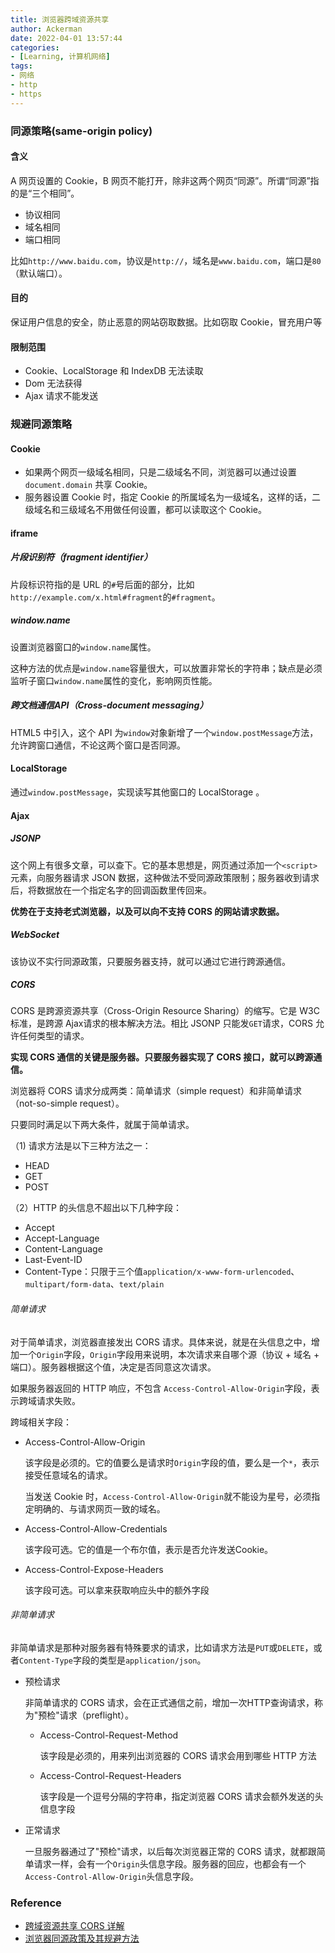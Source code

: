 ```yaml
---
title: 浏览器跨域资源共享
author: Ackerman
date: 2022-04-01 13:57:44
categories:
- [Learning, 计算机网络]
tags: 
- 网络
- http
- https
---
```


### 同源策略(same-origin policy)

#### 含义

A 网页设置的 Cookie，B 网页不能打开，除非这两个网页“同源”。所谓“同源”指的是“三个相同”。

- 协议相同
- 域名相同
- 端口相同

比如`http://www.baidu.com`，协议是`http://`，域名是`www.baidu.com`，端口是`80`（默认端口）。

<!-- more -->

#### 目的

保证用户信息的安全，防止恶意的网站窃取数据。比如窃取 Cookie，冒充用户等

#### 限制范围

- Cookie、LocalStorage 和 IndexDB 无法读取
- Dom 无法获得
- Ajax 请求不能发送

### 规避同源策略

#### Cookie

- 如果两个网页一级域名相同，只是二级域名不同，浏览器可以通过设置`document.domain` 共享 Cookie。
- 服务器设置 Cookie 时，指定 Cookie 的所属域名为一级域名，这样的话，二级域名和三级域名不用做任何设置，都可以读取这个 Cookie。

#### iframe

##### 片段识别符（fragment identifier）

片段标识符指的是 URL 的`#`号后面的部分，比如`http://example.com/x.html#fragment`的`#fragment`。

##### window.name

设置浏览器窗口的`window.name`属性。

这种方法的优点是`window.name`容量很大，可以放置非常长的字符串；缺点是必须监听子窗口`window.name`属性的变化，影响网页性能。

##### 跨文档通信API（Cross-document messaging）

HTML5 中引入，这个 API 为`window`对象新增了一个`window.postMessage`方法，允许跨窗口通信，不论这两个窗口是否同源。

#### LocalStorage

通过`window.postMessage`，实现读写其他窗口的 LocalStorage 。

#### Ajax

##### JSONP

这个网上有很多文章，可以查下。它的基本思想是，网页通过添加一个`<script>`元素，向服务器请求 JSON 数据，这种做法不受同源政策限制；服务器收到请求后，将数据放在一个指定名字的回调函数里传回来。

**优势在于支持老式浏览器，以及可以向不支持 CORS 的网站请求数据。**

##### WebSocket

该协议不实行同源政策，只要服务器支持，就可以通过它进行跨源通信。

##### CORS

CORS 是跨源资源共享（Cross-Origin Resource Sharing）的缩写。它是 W3C 标准，是跨源 Ajax请求的根本解决方法。相比 JSONP 只能发`GET`请求，CORS 允许任何类型的请求。

**实现 CORS 通信的关键是服务器。只要服务器实现了 CORS 接口，就可以跨源通信。**

浏览器将 CORS 请求分成两类：简单请求（simple request）和非简单请求（not-so-simple request）。

只要同时满足以下两大条件，就属于简单请求。

（1) 请求方法是以下三种方法之一：

- HEAD
- GET
- POST

（2）HTTP 的头信息不超出以下几种字段：

- Accept
- Accept-Language
- Content-Language
- Last-Event-ID
- Content-Type：只限于三个值`application/x-www-form-urlencoded`、`multipart/form-data`、`text/plain`

###### 简单请求

对于简单请求，浏览器直接发出 CORS 请求。具体来说，就是在头信息之中，增加一个`Origin`字段，`Origin`字段用来说明，本次请求来自哪个源（协议 + 域名 + 端口）。服务器根据这个值，决定是否同意这次请求。

如果服务器返回的 HTTP 响应，不包含 `Access-Control-Allow-Origin`字段，表示跨域请求失败。

跨域相关字段：

- Access-Control-Allow-Origin

  该字段是必须的。它的值要么是请求时`Origin`字段的值，要么是一个`*`，表示接受任意域名的请求。

  当发送 Cookie 时，`Access-Control-Allow-Origin`就不能设为星号，必须指定明确的、与请求网页一致的域名。

- Access-Control-Allow-Credentials

  该字段可选。它的值是一个布尔值，表示是否允许发送Cookie。

- Access-Control-Expose-Headers

  该字段可选。可以拿来获取响应头中的额外字段

###### 非简单请求

非简单请求是那种对服务器有特殊要求的请求，比如请求方法是`PUT`或`DELETE`，或者`Content-Type`字段的类型是`application/json`。

- 预检请求

  非简单请求的 CORS 请求，会在正式通信之前，增加一次HTTP查询请求，称为"预检"请求（preflight）。

  - Access-Control-Request-Method

    该字段是必须的，用来列出浏览器的 CORS 请求会用到哪些 HTTP 方法

  - Access-Control-Request-Headers

    该字段是一个逗号分隔的字符串，指定浏览器 CORS 请求会额外发送的头信息字段

- 正常请求

  一旦服务器通过了"预检"请求，以后每次浏览器正常的 CORS 请求，就都跟简单请求一样，会有一个`Origin`头信息字段。服务器的回应，也都会有一个`Access-Control-Allow-Origin`头信息字段。

### Reference

- [跨域资源共享 CORS 详解](https://www.ruanyifeng.com/blog/2016/04/cors.html)
- [浏览器同源政策及其规避方法](https://www.ruanyifeng.com/blog/2016/04/same-origin-policy.html)
